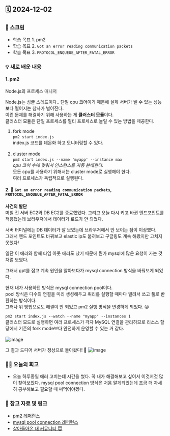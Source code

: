 ## 🗓️ 2024-12-02

### 🐌 스크럼

- 학습 목표 1. pm2
- 학습 목표 2. `Got an error reading communication packets`
- 학습 목표 3. `PROTOCOL_ENQUEUE_AFTER_FATAL_ERROR`

### 💡 새로 배운 내용

#### 1. pm2

Node.js의 프로세스 매니저 <br />

Node.js는 싱글 스레드이다.. 단일 cpu 코어이기 때문에 실제 서버가 낼 수 있는 성능보다 떨어지는 참사가 벌어진다. <br />
이런 문제를 해결하기 위해 사용하는 게 **클러스터 모듈**이다. <br >
클러스터 모듈은 단일 프로세스를 멀티 프로세스로 늘릴 수 있는 방법을 제공한다. <br />

1. fork mode <br />
   `pm2 start index.js` <br />
   index.js 코드를 데몬화 하고 모니터링할 수 있다.
   <br />
   <br />
2. cluster mode <br />
   `pm2 start index.js --name 'myapp' --instance max` <br />
   _cpu 코어 수에 맞춰서 인스턴스를 자동 분배한다._ <br />
   모든 cpu를 사용하기 위해서는 cluster mode로 실행해야 한다. <br />
   여러 프로세스가 독립적으로 실행된다. <br />

#### 2. 🤯 `Got an error reading communication packets`, `PROTOCOL_ENQUEUE_AFTER_FATAL_ERROR`

**사건의 발단** <br />
며칠 전 서버 EC2와 DB EC2를 종료했었다. 그리고 오늘 다시 키고 바뀐 엔드포인트를 적용했는데 브라우저에서 데이터가 로드가 안 되었다. <br />

서버 터미널에는 DB 데이터가 잘 보였는데 브라우저에서 안 보이는 점이 이상했다.<br />
그래서 엔드 포인트도 바꿔보고 elastic ip도 붙혀보고 구글링도 계속 해봤지만 고치지 못했다! <br />

일단 이 에러와 함께 타임 아웃 에러도 났기 때문에 뭔가 mysql에 많은 요청이 가는 것처럼 보였다. <br />

그래서 gpt를 잡고 계속 원인을 알아보다가 mysql connection 방식을 바꿔보게 되었다. <br />

현재 내가 사용하던 방식은 mysql connection pool이다. <br />
pool 방식은 다수의 연결을 미리 생성해두고 쿼리를 실행할 때마다 빌려서 쓰고 풀로 반환하는 방식이다. <br />
그러나 위 방법으로도 해결이 안 되었고 pm2 실행 방식을 변경하게 되었다. 😐 <br />

`pm2 start index.js --watch --name "myapp" --instances 1` <br />
클러스터 모드로 실행하면 여러 프로세스가 각자 MySQL 연결을 관리하므로 리소스 할당에서 기존의 fork mode보다 안전하게 운영할 수 있는 거 같다. <br />
<br />
![image](https://github.com/user-attachments/assets/dae738ae-6434-4b1a-ac67-c74943cd1238)


그 결과 드디어 서버가 정상으로 돌아왔다! 🥹
![image](https://github.com/user-attachments/assets/621b39a7-13c5-49cc-aaa0-e5d8e7e451a4)

### 👏🏻 오늘의 회고

- 오늘 하루종일 에러 고치는데 시간을 썼다. 꼭 내가 해결해보고 싶어서 이것저것 많이 찾아보았다. mysql pool connection 방식은 처음 알게되었는데 조금 더 자세히 공부해보고 필요할 때 써먹어야겠다.

### 🔗 참고 자료 및 링크

- [pm2 레퍼런스](https://engineering.linecorp.com/ko/blog/pm2-nodejs)
- [mysql pool connection 레퍼런스](https://velog.io/@wngud4950/MySQL-단일-Connection-VS-Connection-Pool-방식의-차이)
- [살아돌아온 내 커뮤니티 😇](http://3.35.112.49:3000/html/Posts.html)
